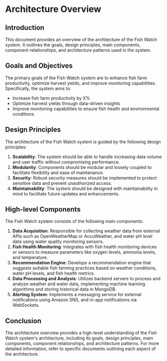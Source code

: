 # Architecture Overview

## Introduction

This document provides an overview of the architecture of the Fish Watch system. It outlines the goals, design principles, main components, component relationships, and architecture patterns used in the system.

## Goals and Objectives

The primary goals of the Fish Watch system are to enhance fish farm productivity, optimize harvest yields, and improve monitoring capabilities. Specifically, the system aims to:

- Increase fish farm productivity by X%
- Optimize harvest yields through data-driven insights
- Improve monitoring capabilities to ensure fish health and environmental conditions

## Design Principles

The architecture of the Fish Watch system is guided by the following design principles:

1. **Scalability**: The system should be able to handle increasing data volume and user traffic without compromising performance.
2. **Modularity**: Components should be modular and loosely coupled to facilitate flexibility and ease of maintenance.
3. **Security**: Robust security measures should be implemented to protect sensitive data and prevent unauthorized access.
4. **Maintainability**: The system should be designed with maintainability in mind to facilitate future updates and enhancements.

## High-level Components

The Fish Watch system consists of the following main components:

1. **Data Acquisition**: Responsible for collecting weather data from external APIs such as OpenWeatherMap or AccuWeather, and water pH level data using water quality monitoring sensors.
2. **Fish Health Monitoring**: Integrates with fish health monitoring devices or sensors to measure parameters like oxygen levels, ammonia levels, and temperature.
3. **Recommendation Engine**: Develops a recommendation engine that suggests suitable fish farming practices based on weather conditions, water pH levels, and fish health metrics.
4. **Data Processing and Analysis**: Utilizes backend servers to process and analyze weather and water data, implementing machine learning algorithms and storing historical data in MongoDB.
5. **Alerting System**: Implements a messaging service for external notifications using Amazon SNS, and in-app notifications via WebSockets.

## Conclusion

The architecture overview provides a high-level understanding of the Fish Watch system's architecture, including its goals, design principles, main components, component relationships, and architecture patterns. For more detailed information, refer to specific documents outlining each aspect of the architecture.
